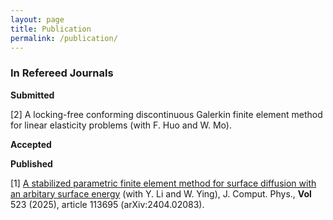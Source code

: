 ```yaml
---
layout: page
title: Publication
permalink: /publication/
---
```

### In Refereed Journals<br>

**Submitted**

[2] A locking-free conforming discontinuous Galerkin finite element method for linear elasticity problems (with F. Huo and W. Mo).

**Accepted**

**Published**

[1] [A stabilized parametric finite element method for surface diffusion with an arbitary surface energy](https://doi.org/10.1016/j.jcp.2024.113605) (with Y. Li and W. Ying), J. Comput. Phys., **Vol** 523 (2025), article 113695 (arXiv:2404.02083).


